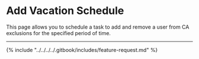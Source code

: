 # Add Vacation Schedule

This page allows you to schedule a task to add and remove a user from CA exclusions for the specified period of time.

***

{% include "../../../../.gitbook/includes/feature-request.md" %}
